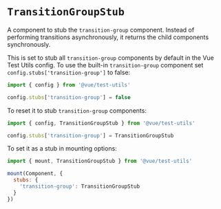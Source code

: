 # `TransitionGroupStub`

A component to stub the `transition-group` component. Instead of performing transitions asynchronously, it returns the child components synchronously.

This is set to stub all `transition-group` components by default in the Vue Test Utils config. To use the built-in `transition-group`  component set `config.stubs['transition-group']` to false:

```js
import { config } from '@vue/test-utils'

config.stubs['transition-group'] = false
```

To reset it to stub `transition-group` components:

```js
import { config, TransitionGroupStub } from '@vue/test-utils'

config.stubs['transition-group'] = TransitionGroupStub
```

To set it as a stub in mounting options:

```js
import { mount, TransitionGroupStub } from '@vue/test-utils'

mount(Component, {
  stubs: {
    'transition-group': TransitionGroupStub
  }
})
```
